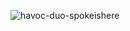 ![havoc-duo-spokeishere](https://github.com/user-attachments/assets/5f443a36-7add-49a7-81ed-ae92968ccea1)
